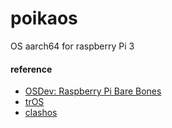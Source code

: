 # poikaos

OS aarch64 for raspberry Pi 3

#### reference

- [OSDev: Raspberry Pi Bare Bones](https://wiki.osdev.org/Raspberry_Pi_Bare_Bones)
- [trOS](https://github.com/sjdh02/trOS)
- [clashos](https://github.com/andrewrk/clashos)
